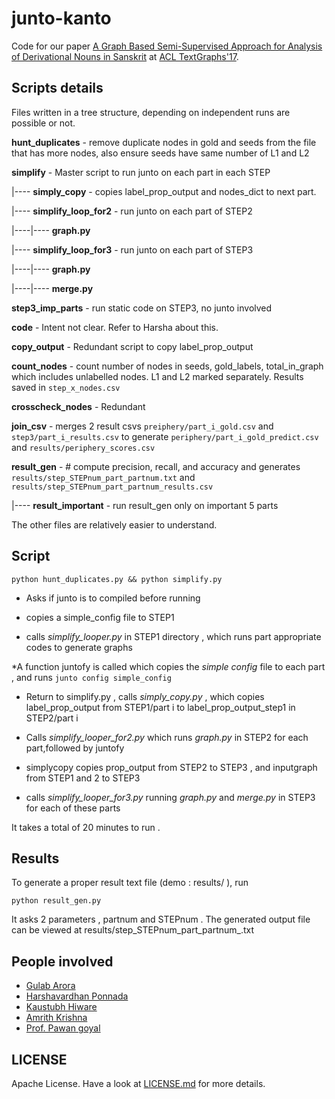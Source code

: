 # junto-kanto

Code for our paper [A Graph Based Semi-Supervised Approach for Analysis of Derivational Nouns in  Sanskrit](http://aclweb.org/anthology/W17-2409) at [ACL TextGraphs'17](https://sites.google.com/site/textgraphs2017/program). 

## Scripts details

Files written in a tree structure, depending on independent runs are possible
or not.

**hunt_duplicates** - remove duplicate nodes in gold and seeds from the file that has more nodes,
also ensure seeds have same number of L1 and L2

**simplify** - Master script to run junto on each part in each STEP

|---- **simply_copy** - copies label_prop_output and nodes_dict to next part.

|---- **simplify_loop_for2** - run junto on each part of STEP2

|----|---- **graph.py**

|---- **simplify_loop_for3** - run junto on each part of STEP3

|----|---- **graph.py**

|----|---- **merge.py**

**step3_imp_parts** - run static code on STEP3, no junto involved

**code** - Intent not clear. Refer to Harsha about this.

**copy_output** - Redundant script to copy label_prop_output

**count_nodes** - count number of nodes in seeds, gold_labels, total_in_graph which
includes unlabelled nodes. L1 and L2 marked separately. Results saved in `step_x_nodes.csv`

**crosscheck_nodes** - Redundant

**join_csv** - merges 2 result csvs `preiphery/part_i_gold.csv` and `step3/part_i_results.csv` to
generate `periphery/part_i_gold_predict.csv` and `results/periphery_scores.csv`

**result_gen** - # compute precision, recall, and accuracy and generates `results/step_STEPnum_part_partnum.txt`
 and `results/step_STEPnum_part_partnum_results.csv`

|---- **result_important** - run result_gen only on important 5 parts

The other files are relatively easier to understand.

## Script
`
python hunt_duplicates.py &&
python simplify.py
`
* Asks if junto is to compiled before running

* copies a simple_config file to STEP1

* calls *simplify_looper.py* in STEP1 directory , which runs part appropriate codes to generate graphs

*A function juntofy is called which copies the _simple config_  file to each part , and runs
`
junto config simple_config
`

* Return to simplify.py , calls *simply_copy.py* , which copies label_prop_output from STEP1/part i to label_prop_output_step1 in STEP2/part i

* Calls *simplify_looper_for2.py* which runs *graph.py* in STEP2 for each part,followed by juntofy

* simplycopy copies prop_output from STEP2 to STEP3 , and inputgraph from STEP1 and 2 to STEP3

* calls *simplify_looper_for3.py* running *graph.py* and *merge.py* in STEP3 for each of these parts

It takes a total of 20 minutes to run .

## Results

To generate a proper result text file (demo : results/ ), run
```
python result_gen.py
```

It asks 2 parameters , partnum and STEPnum . The generated output file can be viewed at
results/step_STEPnum_part_partnum_.txt

## People involved

* [Gulab Arora](https://in.linkedin.com/in/gulab-arora-b508a9a3)
* [Harshavardhan Ponnada](http://cse.iitkgp.ac.in/~ponnadah/)
* [Kaustubh Hiware](http://kaustubhhiware.github.io)
* [Amrith Krishna](http://www.cnergres.iitkgp.ac.in/amrithk/)
* [Prof. Pawan goyal](http://cse.iitkgp.ac.in/~pawang/)

## LICENSE

Apache License. Have a look at [LICENSE.md](LICENSE.md) for more details.